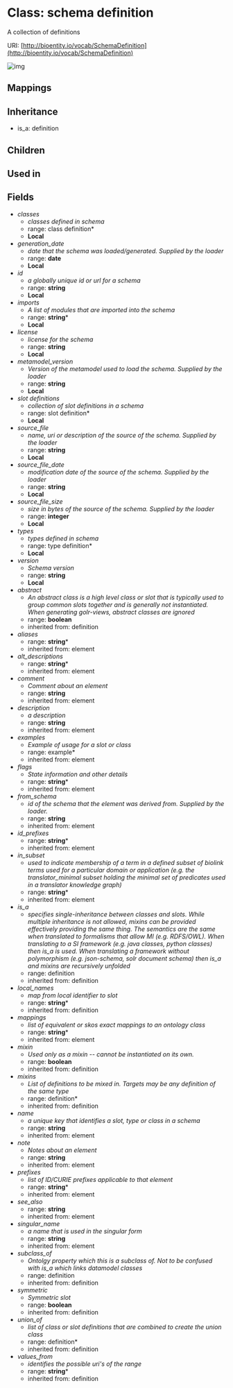 # Class: schema definition


A collection of definitions

URI: [http://bioentity.io/vocab/SchemaDefinition](http://bioentity.io/vocab/SchemaDefinition)

![img](images/SchemaDefinition.png)
## Mappings

## Inheritance

 *  is_a: definition
## Children

## Used in

## Fields

 * _classes_
    * _classes defined in schema_
    * range: class definition*
    * __Local__
 * _generation_date_
    * _date that the schema was loaded/generated.  Supplied by the loader_
    * range: **date**
    * __Local__
 * _id_
    * _a globally unique id or url for a schema_
    * range: **string**
    * __Local__
 * _imports_
    * _A list of modules that are imported into the schema_
    * range: **string***
    * __Local__
 * _license_
    * _license for the schema_
    * range: **string**
    * __Local__
 * _metamodel_version_
    * _Version of the metamodel used to load the schema. Supplied by the loader_
    * range: **string**
    * __Local__
 * _slot definitions_
    * _collection of slot definitions in a schema_
    * range: slot definition*
    * __Local__
 * _source_file_
    * _name, uri or description of the source of the schema.  Supplied by the loader_
    * range: **string**
    * __Local__
 * _source_file_date_
    * _modification date of the source of the schema.  Supplied by the loader_
    * range: **string**
    * __Local__
 * _source_file_size_
    * _size in bytes of the source of the schema.  Supplied by the loader_
    * range: **integer**
    * __Local__
 * _types_
    * _types defined in schema_
    * range: type definition*
    * __Local__
 * _version_
    * _Schema version_
    * range: **string**
    * __Local__
 * _abstract_
    * _An abstract class is a high level class or slot that is typically used to group common slots together and is generally not instantiated. When generating golr-views, abstract classes are ignored_
    * range: **boolean**
    * inherited from: definition
 * _aliases_
    * range: **string***
    * inherited from: element
 * _alt_descriptions_
    * range: **string***
    * inherited from: element
 * _comment_
    * _Comment about an element_
    * range: **string**
    * inherited from: element
 * _description_
    * _a description_
    * range: **string**
    * inherited from: element
 * _examples_
    * _Example of usage for a slot or class_
    * range: example*
    * inherited from: element
 * _flags_
    * _State information and other details_
    * range: **string***
    * inherited from: element
 * _from_schema_
    * _id of the schema that the element was derived from.  Supplied by the loader._
    * range: **string**
    * inherited from: element
 * _id_prefixes_
    * range: **string***
    * inherited from: element
 * _in_subset_
    * _used to indicate membership of a term in a defined subset of biolink terms used for a particular domain or application (e.g. the translator_minimal subset holding the minimal set of predicates used in a translator knowledge graph)_
    * range: **string***
    * inherited from: element
 * _is_a_
    * _specifies single-inheritance between classes and slots. While multiple inheritance is not allowed, mixins can be provided effectively providing the same thing. The semantics are the same when translated to formalisms that allow MI (e.g. RDFS/OWL). When translating to a SI framework (e.g. java classes, python classes) then is_a is used. When translating a framework without polymorphism (e.g. json-schema, solr document schema) then is_a and mixins are recursively unfolded_
    * range: definition
    * inherited from: definition
 * _local_names_
    * _map from local identifier to slot_
    * range: **string***
    * inherited from: definition
 * _mappings_
    * _list of equivalent or skos exact mappings to an ontology class_
    * range: **string***
    * inherited from: element
 * _mixin_
    * _Used only as a mixin -- cannot be instantiated on its own._
    * range: **boolean**
    * inherited from: definition
 * _mixins_
    * _List of definitions to be mixed in. Targets may be any definition of the same type_
    * range: definition*
    * inherited from: definition
 * _name_
    * _a unique key that identifies a slot, type or class in a schema_
    * range: **string**
    * inherited from: element
 * _note_
    * _Notes about an element_
    * range: **string**
    * inherited from: element
 * _prefixes_
    * _list of ID/CURIE prefixes applicable to that element_
    * range: **string***
    * inherited from: element
 * _see_also_
    * range: **string**
    * inherited from: element
 * _singular_name_
    * _a name that is used in the singular form_
    * range: **string**
    * inherited from: element
 * _subclass_of_
    * _Ontolgy property which this is a subclass of. Not to be confused with is_a which links datamodel classes_
    * range: definition
    * inherited from: definition
 * _symmetric_
    * _Symmetric slot_
    * range: **boolean**
    * inherited from: definition
 * _union_of_
    * _list of class or slot definitions that are combined to create the union class_
    * range: definition*
    * inherited from: definition
 * _values_from_
    * _identifies the possible uri's of the range_
    * range: **string***
    * inherited from: definition
